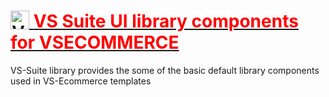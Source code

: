 <h1>
 <a href="https://vsecommerce.com/">
  <img src="https://www.vsonlineservices.com/assets/images/logo/vs-logo-dark-l.webp" alt="VS Online Services" title="VS Online Services" align="top" height="30px" />
  <span style="color:red;font-weight:bold">VS Suite UI library components for VSECOMMERCE</span>
 </a>
</h1>


VS-Suite library provides the some of the basic default library components used in VS-Ecommerce templates
